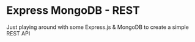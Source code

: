 # Express MongoDB - REST

Just playing around with some Express.js & MongoDB to create a simple REST API